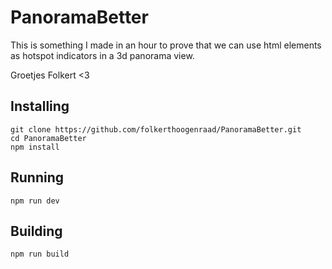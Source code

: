 # PanoramaBetter
This is something I made in an hour to prove that we can use html elements as hotspot indicators in a 3d panorama view.

Groetjes Folkert <3

## Installing
```
git clone https://github.com/folkerthoogenraad/PanoramaBetter.git
cd PanoramaBetter
npm install
```

## Running
```
npm run dev
```

## Building
```
npm run build
```